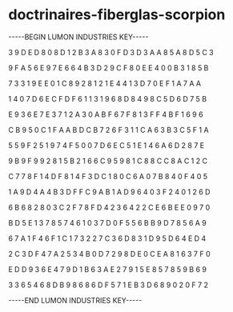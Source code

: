 # doctrinaires-fiberglas-scorpion

-----BEGIN LUMON INDUSTRIES KEY-----

3 9 D E D 8 0 8 D 1 2 B 3 A 8 3 0 F D 3 D 3 A A 8 5 A 8 D 5 C 3

9 F A 5 6 E 9 7 E 6 6 4 B 3 D 2 9 C F 8 0 E E 4 0 0 B 3 1 8 5 B

7 3 3 1 9 E E 0 1 C 8 9 2 8 1 2 1 E 4 4 1 3 D 7 0 E F 1 A 7 A A

1 4 0 7 D 6 E C F D F 6 1 1 3 1 9 6 8 D 8 4 9 8 C 5 D 6 D 7 5 B

E 9 3 6 E 7 E 3 7 1 2 A 3 0 A B F 6 7 F 8 1 3 F F 4 B F 1 6 9 6

C B 9 5 0 C 1 F A A B D C B 7 2 6 F 3 1 1 C A 6 3 B 3 C 5 F 1 A

5 5 9 F 2 5 1 9 7 4 F 5 0 0 7 D 6 E C 5 1 E 1 4 6 A 6 D 2 8 7 E

9 B 9 F 9 9 2 8 1 5 B 2 1 6 6 C 9 5 9 8 1 C 8 8 C C 8 A C 1 2 C

C 7 7 8 F 1 4 D F 8 1 4 F 3 D C 1 8 0 C 6 A 0 7 B 8 4 0 F 4 0 5

1 A 9 D 4 A 4 B 3 D F F C 9 A B 1 A D 9 6 4 0 3 F 2 4 0 1 2 6 D

6 B 6 8 2 8 0 3 C 2 F 7 8 F D 4 2 3 6 4 2 2 C E 6 B E E 0 9 7 0

B D 5 E 1 3 7 8 5 7 4 6 1 0 3 7 D 0 F 5 5 6 B B 9 D 7 8 5 6 A 9

6 7 A 1 F 4 6 F 1 C 1 7 3 2 2 7 C 3 6 D 8 3 1 D 9 5 D 6 4 E D 4

2 C 3 D F 4 7 A 2 5 3 4 B 0 D 7 2 9 8 D E 0 C E A 8 1 6 3 7 F 0

E D D 9 3 6 E 4 7 9 D 1 B 6 3 A E 2 7 9 1 5 E 8 5 7 8 5 9 B 6 9

3 3 6 5 4 6 8 D B 9 8 6 8 6 D F 5 7 1 E B 3 D 6 8 9 0 2 0 F 7 2

-----END LUMON INDUSTRIES KEY-----
